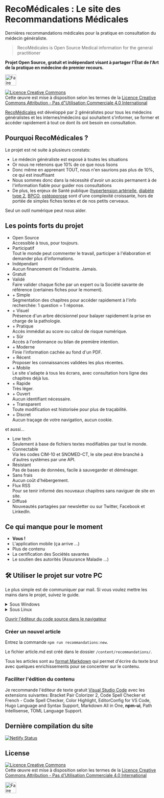 # RecoMédicales : Le site des Recommandations Médicales

Dernières recommandations médicales pour la pratique en consultation du médecin généraliste.

> RecoMédicales is Open Source Medical information for the general practitioner

**Projet Open Source, gratuit et indépendant visant à partager l'État de l'Art de la pratique en médecine de premier recours.**

<a href="https://ko-fi.com/I3I4JVDWX" target="_blank" rel="external nofollow noopener"><img height="36" src="https://storage.ko-fi.com/cdn/kofi3.png?v=3" alt="Faire un don via ko-fi.com"></a>

<a rel="license" href="http://creativecommons.org/licenses/by-nc/4.0/"><img alt="Licence Creative Commons" style="border-width:0" src="https://i.creativecommons.org/l/by-nc/4.0/88x31.png"></a><br>Cette œuvre est mise à disposition selon les termes de la <a rel="license" href="http://creativecommons.org/licenses/by-nc/4.0/">Licence Creative Commons Attribution - Pas d"Utilisation Commerciale 4.0 International</a>

[RecoMédicales](https://recomedicales.fr) est développé par 2 généralistes pour tous les médecins généralistes et les internes/médecins qui souhaitent s'informer, se former et accéder rapidement à tout ce dont ils ont besoin en consultation.

## Pourquoi RecoMédicales ?

Le projet est né suite à plusieurs constats:

- Le médecin généraliste est exposé à toutes les situations
- Or nous ne retenons que 10% de ce que nous lisons
- Donc même en apprenant TOUT, nous n'en saurions pas plus de 10%, ce qui est insuffisant
- Nous sommes donc dans la nécessité d'avoir un accès permanent à de l'information fiable pour guider nos consultations
- De plus, les enjeux de Santé publique ([hypertension artérielle](https://recomedicales.fr/recommandations/hypertension-arterielle/), [diabète type 2](https://recomedicales.fr/recommandations/diabete-type-2/), [BPCO](https://recomedicales.fr/recommandations/bronchopneumopathie-chronique-obstructive/), [ostéoporose](https://recomedicales.fr/recommandations/osteoporose/) sont d'une complexité croissante, hors de portée de simples fiches textes et de nos petits cerveaux.

Seul un outil numérique peut nous aider.

## Les points forts du projet

- Open Source  
  Accessible à tous, pour toujours.
- Participatif  
  Tout le monde peut commenter le travail, participer à l'élaboration et demander plus d'informations.
- Indépendant  
  Aucun financement de l'industrie. Jamais.
- Gratuit
- Validé  
  Faire valider chaque fiche par un expert ou la Société savante de référence (certaines fiches pour le moment).
- \+ Simple  
  Segmentation des chapitres pour accéder rapidement à l'info recherchée: 1 question = 1 réponse.
- \+ Visuel  
  Présence d'un arbre décisionnel pour balayer rapidement la prise en charge de la pathologie.
- \+ Pratique  
  Accès immédiat au score ou calcul de risque numérique.
- \+ Sûr  
  Accès à l'ordonnance ou bilan de première intention.
- \+ Moderne  
  Finie l'information cachée au fond d'un PDF.
- \+ Récent  
  Proposer les connaissances validées les plus récentes.
- \+ Mobile  
  Le site s'adapte à tous les écrans, avec consultation hors ligne des chapitres déjà lus.
- \+ Rapide  
  Très léger.
- \+ Ouvert  
  Aucun identifiant nécessaire.
- \+ Transparent  
  Toute modification est historisée pour plus de traçabilité.
- \+ Discret  
  Aucun traçage de votre navigation, aucun cookie.

et aussi...

- Low tech  
  Seulement à base de fichiers textes modifiables par tout le monde.
- Connectable  
  Via les codes CIM-10 et SNOMED-CT, le site peut être branché à d'autres systèmes par une API.
- Résistant  
  Pas de bases de données, facile à sauvegarder et déménager.
- Sans frais  
  Aucun coût d'hébergement.
- Flux RSS  
  Pour se tenir informé des nouveaux chapitres sans naviguer de site en site.
- Diffusé  
  Nouveautés partagées par newsletter ou sur Twitter, Facebook et LinkedIn.

## Ce qui manque pour le moment

- **Vous !**
- L'application mobile (ça arrive ...)
- Plus de contenu
- La certification des Sociétés savantes
- Le soutien des autorités (Assurance Maladie ...)

## 🛠️ Utiliser le projet sur votre PC

Le plus simple est de communiquer par mail. Si vous voulez mettre les mains dans le projet, suivez le guide.

<details>
  <summary>Sous Windows</summary>

  1. Sur le PC, aller dans le dossier (au choix) où placer le projet et lancer Powershell ou le Terminal de Windows en mode administrateur (clic droit dans le dossier sous Windows 11)
  2. Entrer les commandes suivantes: `Set-ExecutionPolicy Bypass -Scope Process -Force; iwr https://community.chocolatey.org/install.ps1 -UseBasicParsing | iex`
  3. Fermer la commande et la relancer
  4. `choco install git -y`
  5. `choco install nodejs-lts --version=14.21.3 -y`
  6. Fermer la commande et la relancer
  7. `git clone https://github.com/djibe/recommandations-medicales.git`
  8. puis placer la *Commande* dans le dossier `/recommandations-medicales`
  9. puis `npm install`
  10. puis `npm run start:dev`, le site est accessible sur `http://localhost:1313/`

</details>

<details>
  <summary>Sous Linux</summary>

  Désinstaller Hugo si déjà installé et entrer les commandes dans l'ordre:

  1. `sudo apt install wget curl nodejs npm git-all golang-go -y`
  2. `wget -qO- https://raw.githubusercontent.com/nvm-sh/nvm/v0.39.3/install.sh | bash`
  3. `wget https://github.com/gohugoio/hugo/releases/download/v0.112.7/hugo_extended_0.112.7_linux-amd64.deb`
  4. `sudo dpkg -i hugo_extended_0.112.7_linux-amd64.deb`
  5. Fermer le terminal
  6. Ouvrir le terminal et entrer: `nvm install 14`
  7. Positionner le terminal sur le dossier souhaité
  8. `git clone https://github.com/djibe/recommandations-medicales.git`
  9. `cd recommandations-medicales`
  10. puis `npm install`
  11. puis `npm run start:dev`, le site est accessible sur `http://localhost:1313/`

</details>

[Ouvrir l'éditeur du code source dans le navigateur](https://vscode.dev/github/djibe/recommandations-medicales)

### Créer un nouvel article

Entrez la commande `npm run recommandations:new`.

Le fichier article.md est créé dans le dossier `/content/recommandations/`.

Tous les articles sont au [format Markdown](https://towardsdatascience.com/the-ultimate-markdown-cheat-sheet-3d3976b31a0) qui permet d'écrire du texte brut avec quelques enrichissements pour se concentrer sur le contenu.

### Faciliter l'édition du contenu

Je recommande l'éditeur de texte gratuit [Visual Studio Code](https://code.visualstudio.com/download) avec les extensions suivantes: Bracket Pair Colorizer 2, Code Spell Checker et French - Code Spell Checker, Color Highlight, EditorConfig for VS Code, Hugo Language and Syntax Support, Markdown All in One, **npm-ui**, Path Intellisense, TOML Language Support.

## Dernière compilation du site

[![Netlify Status](https://api.netlify.com/api/v1/badges/327af24a-1868-47c1-959c-7c0afe3b1891/deploy-status)](https://app.netlify.com/sites/recommandations-medicales/deploys)

## License

<a rel="license" href="http://creativecommons.org/licenses/by-nc/4.0/"><img alt="Licence Creative Commons" style="border-width:0" src="https://i.creativecommons.org/l/by-nc/4.0/88x31.png"></a><br>Cette œuvre est mise à disposition selon les termes de la <a rel="license" href="http://creativecommons.org/licenses/by-nc/4.0/">Licence Creative Commons Attribution - Pas d'Utilisation Commerciale 4.0 International</a>

<a href="https://ko-fi.com/I3I4JVDWX" target="_blank" rel="external nofollow noopener"><img height="36" src="https://storage.ko-fi.com/cdn/kofi3.png?v=3" alt="Faire un don via ko-fi.com"></a>
